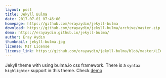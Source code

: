 ```yaml
---
layout: post
title: Jekyll Bulma
date: 2017-07-01 07:46:00
homepage: https://github.com/erayaydin/jekyll-bulma
download: https://github.com/erayaydin/jekyll-bulma/archive/master.zip
demo: https://erayaydin.github.io/jekyll-bulma/
author: Eray Aydın
thumbnail: jekyll-bulma.jpg
license: MIT License
license_link: https://github.com/erayaydin/jekyll-bulma/blob/master/LICENSE.md
---
```


Jekyll theme with using bulma.io css framework. There is a `syntax highlighter` support in this theme. Check [demo](http://erayaydin.github.io/jekyll-bulma)
